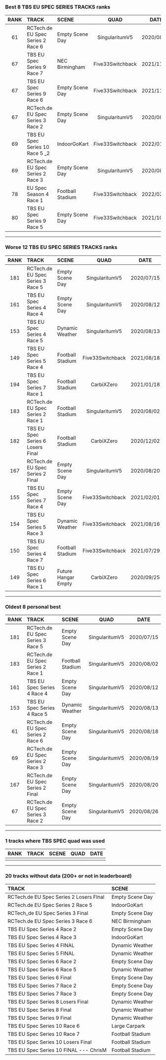 ### Best 8 TBS EU SPEC SERIES TRACKS ranks
|RANK|TRACK|SCENE|QUAD|DATE|
|:---:|:---|:---|:---:|:---:|
|61|RCTech.de EU Spec Series 2 Race 6|Empty Scene Day|SingularitumV5|2020/08/18|
|67|TBS EU Spec Series 9 Race 7|NEC Birmingham|Five33Switchback|2021/11/14|
|67|TBS EU Spec Series 9 Race 6|Empty Scene Day|Five33Switchback|2021/11/04|
|67|RCTech.de EU Spec Series 3 Race 2|Empty Scene Day|SingularitumV5|2020/08/26|
|69|TBS EU Spec Series 10 Race 5 _2|IndoorGoKart|Five33Switchback|2022/01/23|
|69|RCTech.de EU Spec Series 2 Race 3|Empty Scene Day|SingularitumV5|2020/08/19|
|78|EU Spec Season 4 Race 1|Football Stadium|Five33Switchback|2022/02/13|
|80|TBS EU Spec Series 9 Race 5|Empty Scene Day|Five33Switchback|2021/10/24|
---
### Worse 12 TBS EU SPEC SERIES TRACKS ranks
|RANK|TRACK|SCENE|QUAD|DATE|
|:---:|:---|:---|:---:|:---:|
|181|RCTech.de EU Spec Series 3 Race 5|Empty Scene Day|SingularitumV5|2020/07/15|
|161|TBS EU Spec Series 4 Race 4|Empty Scene Day|SingularitumV5|2020/08/12|
|153|TBS EU Spec Series 4 Race 5|Dynamic Weather|SingularitumV5|2020/08/13|
|149|TBS EU Spec Series 5 Race 4|Football Stadium|Five33Switchback|2021/08/18|
|194|TBS EU Spec Series 7 Race 1|Football Stadium|CarbiXZero|2021/01/18|
|183|RCTech.de EU Spec Series 2 Race 1|Football Stadium|SingularitumV5|2020/08/02|
|182|TBS EU Spec Series 6 Losers Final|Football Stadium|CarbiXZero|2020/12/02|
|167|RCTech.de EU Spec Series 2 Final|Empty Scene Day|SingularitumV5|2020/08/20|
|155|TBS EU Spec Series 7 Race 4|Empty Scene Day|Five33Switchback|2021/02/01|
|154|TBS EU Spec Series 5 Race 3|Dynamic Weather|Five33Switchback|2021/08/16|
|150|TBS EU Spec Series 4 Race 7|Football Stadium|Five33Switchback|2021/07/29|
|149|TBS EU Spec Series 6 Race 1|Future Hangar Empty|CarbiXZero|2020/09/25|
---
### Oldest 8 personal best
|RANK|TRACK|SCENE|QUAD|DATE|
|:---:|:---|:---|:---:|:---:|
|181|RCTech.de EU Spec Series 3 Race 5|Empty Scene Day|SingularitumV5|2020/07/15|
|183|RCTech.de EU Spec Series 2 Race 1|Football Stadium|SingularitumV5|2020/08/02|
|161|TBS EU Spec Series 4 Race 4|Empty Scene Day|SingularitumV5|2020/08/12|
|153|TBS EU Spec Series 4 Race 5|Dynamic Weather|SingularitumV5|2020/08/13|
|61|RCTech.de EU Spec Series 2 Race 6|Empty Scene Day|SingularitumV5|2020/08/18|
|69|RCTech.de EU Spec Series 2 Race 3|Empty Scene Day|SingularitumV5|2020/08/19|
|167|RCTech.de EU Spec Series 2 Final|Empty Scene Day|SingularitumV5|2020/08/20|
|67|RCTech.de EU Spec Series 3 Race 2|Empty Scene Day|SingularitumV5|2020/08/26|
---
### 1 tracks where TBS SPEC quad was used
|RANK|TRACK|SCENE|QUAD|DATE|
|:---:|:---|:---|:---:|:---:|
||||||
---
### 20 tracks without data (200+ or not in leaderboard)
|TRACK|SCENE|
|:---|:---|
|RCTech.de EU Spec Series 2 Losers FInal|Empty Scene Day|
|RCTech.de EU Spec Series 2 Race 5|IndoorGoKart|
|RCTech_de EU Spec Series 3 Final|Empty Scene Day|
|RCTech.de EU Spec Series 3 Race 6|NEC Birmingham|
|TBS EU Spec Series 4 Race 2|Empty Scene Day|
|TBS EU Spec Series 4 Race 3|IndoorGoKart|
|TBS EU Spec Series 4 FINAL|Dynamic Weather|
|TBS EU Spec Series 5 FINAL|Dynamic Weather|
|TBS EU Spec Series 6 Race 2|Empty Scene Day|
|TBS EU Spec Series 6 Race 5|Dynamic Weather|
|TBS EU Spec Series 6 Final|Empty Scene Day|
|TBS EU Spec Series 7 Race 2|Empty Scene Day|
|TBS EU Spec Series 7 Race 3|Empty Scene Day|
|TBS EU Spec Series 8 Losers Final|Dynamic Weather|
|TBS EU Spec Series 8 Final|Dynamic Weather|
|TBS EU Spec Series 9 Final|Dynamic Weather|
|TBS EU Spec Series 10 Race 6|Large Carpark|
|TBS EU Spec Series 10 Race 7|Football Stadium|
|TBS EU Spec Series 10 Losers Final|Football Stadium|
|TBS EU Spec Series 10 FINAL --- ChrisM|Football Stadium|
